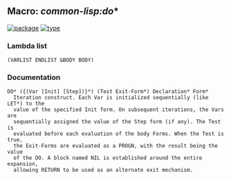 ## Macro: ***common-lisp:do****
[![package](https://img.shields.io/badge/Package-COMMON--LISP-5f9ea0.svg?style=social&colorA=999999)](../) [![type](https://img.shields.io/badge/Type-Macro-5f9ea0.svg?style=social&colorA=999999)](../#macro) 
### Lambda list
```
(VARLIST ENDLIST &BODY BODY)
```
### Documentation
```
DO* ({(Var [Init] [Step])}*) (Test Exit-Form*) Declaration* Form*
  Iteration construct. Each Var is initialized sequentially (like LET*) to the
  value of the specified Init form. On subsequent iterations, the Vars are
  sequentially assigned the value of the Step form (if any). The Test is
  evaluated before each evaluation of the body Forms. When the Test is true,
  the Exit-Forms are evaluated as a PROGN, with the result being the value
  of the DO. A block named NIL is established around the entire expansion,
  allowing RETURN to be used as an alternate exit mechanism.
```
